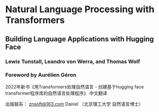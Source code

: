 # Natural Language Processing with Transformers

## Building Language Applications with Hugging Face 

### Lewis Tunstall, Leandro von Werra, and Thomas Wolf 
### Foreword by Aurélien Géron


2022年新书《用Transformers处理自然语言 - 创建基于hugging face transformer程序库的自然语言处理程序》 中文翻译

出版联系： znsoft@163.com   Daniel （北京理工大学 自然语言博士）
